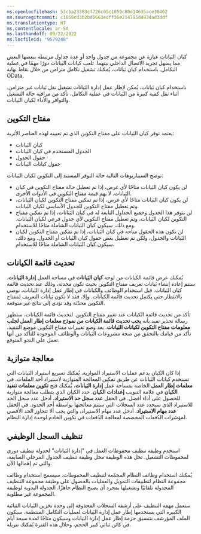 ```yaml
---
ms.openlocfilehash: 53cba23383cf726c05c1059c80d14635ace30462
ms.sourcegitcommit: c1858cd3b2bd6663edff36e214795d4934ad3ddf
ms.translationtype: HT
ms.contentlocale: ar-SA
ms.lasthandoff: 09/22/2022
ms.locfileid: "9579248"
---
```

كيان البَيانات عبارة عن مجموعة من جدول واحد أو عدة جداول مرتبطة ببعضها البعض مما يسهل تجريد الاتصال الداخلي بينهما. تلعب كيانات البَيانات دورًا مهمًا في عملية التكامل. باستخدام كيان بَيانات، يُمكنك تشغيل تكامل متزامن من خلال نقاط نهاية OData. 

باستخدام كيان بَيانات، يُمكن لإطار عمل إدارة البَيانات تشغيل نقل بَيانات غير متزامن. أثناء نقل كمية كبيرة من البَيانات في عملية التكامل، تأكد من مراقبة حالة التشغيل والتوافر والأداء لكيان البَيانات. 

## <a name="configuration-key"></a>مفتاح التكوين
يعتمد توفر كيان البَيانات على مفتاح التكوين الذي تم تعيينه لهذه العناصر الأثرية:

- كيان البَيانات
- الجدول المستخدم في كيان البَيانات
- حقول الجدول
- حقول كيانات البَيانات

توضح السيناريوهات التالية حالة التوفر المستند إلى التكوين لكيان البَيانات:

- لن يكون كيان البَيانات متاحًا لأي غرض، إذا تم تعطيل حالة مفتاح التكوين في كيان البَيانات. لا يهم قيمة مفتاح التكوين في الأدوات الأخرى.
- لن يكون كيان البَيانات متاحًا لأي غرض، إذا تم تمكين مفتاح التكوين لكيان البَيانات، وتم تعطيل مفتاح التكوين للجدول الأساسي لكيان البَيانات.
- لن يتوفر هذا الجدول وجميع الجداول التابعة له في كيان البَيانات، إذا تم تمكين مفتاح التكوين لكيان البَيانات، وتم تعطيل مفتاح التكوين لأي جدول فرعي لكيان البَيانات. ومع ذلك، سيكون كيان البَيانات الشاملة متاحًا للاستخدام.
- لن تكون هذه الحقول متاحة في كيان البَيانات، إذا تم تمكين مفتاح التكوين لكيان البَيانات والجدول، ولكن تم تعطيل بعض حقول كيان البَيانات أو الجدول. ومع ذلك، سيكون كيان البَيانات الشاملة متاحًا للاستخدام. 
 
## <a name="entity-list-refresh"></a>تحديث قائمة الكيانات
يُمكنك عرض قائمة الكيانات من لوحة **كيان البَيانات** في مساحة العمل **إدارة البَيانات**. ستتم إعادة إنشاء بَيانات تعريف مفتاح التكوين بحيث تكون محدثة، وذلك عند تحديث قائمة كيان البَيانات. قبل استخدام الوظائف والكيانات في إطار عمل إدارة البَيانات، نوصي بالانتظار حتى يكتمل تحديث قائمة الكيانات. وإلا، فقد لا تكون بَيانات التعريف لمفتاح التكوين محدّثة وقد تؤدي إلى نتائج غير متوقعة. 

تأكد من تحديث قائمة الكيانات عند تغيير مفتاح التكوين. لتحديث قائمة الكيانات، ستظهر رسالة تحذير تفيد بأنه **يجب تحديث قائمة الكيانات من نموذج معلمات إطار العمل لجلب معلومات مفتاح التكوين لكيانات البَيانات**. بعد وضع تغييرات مفتاح التكوين موضع التنفيذ، تأكد من قيامك بالتحقق من صحة مشروعات البَيانات والوظائف الموجودة للتأكد من أنها تعمل على النحو المتوقع.

## <a name="parallel-processing"></a>معالجة متوازية
إذا كان الكيان يدعم عمليات الاستيراد الموازية، يُمكنك تسريع استيراد البَيانات التي تستخدم كيانات البَيانات عن طريق تمكين المعالجة المتوازية لاستيراد أحد الملفات. في **معلمات إطار العمل** الخاصة بمساحة عمل **إدارة البَيانات**، يُمكنك فتح **تكوين معلمات تنفيذ الكيان** في علامة التبويب **إعدادات الكيان**. حدد الكيان الذي يتطلب معالجة متوازية للحصول على أداء أفضل. في الحقل **عدد سجل حد الاستيراد**، أدخل عدد سجل الحد للاستيراد الذي سيحدد عدد السجلات التي ستتم معالجتها بواسطة أحد الحدود. في الحقل **عدد مهام الاستيراد**، أدخل عدد مهام الاستيراد، والتي يجب ألا تتجاوز الحد الأقصى لمؤشرات الدُفعات المخصصة لمعالجة الدُفعات في تكوين الخادم لوحدة إدارة النظام.

## <a name="job-history-clean-up"></a>تنظيف السجل الوظيفي
استخدم وظيفة تنظيف محفوظات العمل في "إدارة البَيانات" لجدولة تنظيف دوري لمحفوظات التشغيل. تحل هذه الوظيفة محل وظيفة تنظيف الجدول المرحلي السابقة، والتي تم إهمالها الآن.

يُمكنك استخدام وظائف النظام المجمّعة لتنظيف المحفوظات. سيسمح استخدام وظائف مجموعة النظام لتطبيقات التمويل والعمليات بالحصول على وظيفة مجموعة التنظيف المجدولة تلقائيًا وتشغيلها بمجرد أن يصبح النظام جاهزًا. الجدولة اليدوية لوظيفة المجموعة غير مطلوبة. 

ستعمل مهمة التنظيف على أرشفة السجلات المحذوفة إلى وحدة تخزين البَيانات الثنائية الكبيرة التي يستخدمها إطار عمل إدارة البَيانات لعمليات التكامل المنتظمة. سيكون الملف المؤرشف بتنسيق حزمة إطار عمل إدارة البَيانات وسيكون متاحًا لمدة سبعة أيام في كائن ثنائي كبير الحجم، وخلال هذه الفترة يُمكنك تنزيله.
